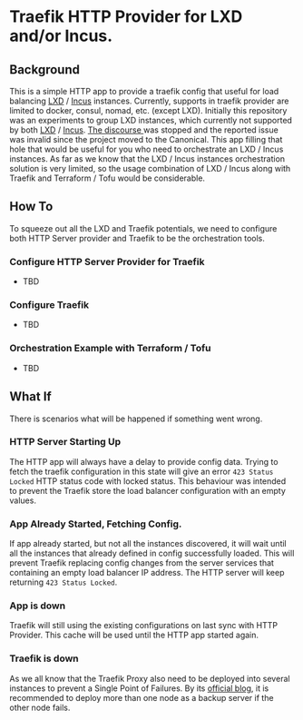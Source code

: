 # Traefik HTTP Provider for LXD and/or Incus.

## Background
This is a simple HTTP app to provide a traefik config that useful for load balancing [LXD](https://documentation.ubuntu.com/lxd/) /  [Incus](https://linuxcontainers.org/incus/docs/main/) instances.
Currently, supports in traefik provider are limited to docker, consul, nomad, etc. (except LXD). 
Initially this repository was an experiments to group LXD instances, which currently not supported by both [LXD](https://documentation.ubuntu.com/lxd/) /  [Incus](https://linuxcontainers.org/incus/docs/main/). [The discourse ](https://discuss.linuxcontainers.org/t/whats-the-progress-of-lxd-instance-group/15679/7) was stopped and the reported issue was invalid since the project moved to the Canonical. This app filling that hole that would be useful for you who need to orchestrate an LXD / Incus instances. As far as we know that the LXD / Incus instances orchestration solution is very limited, so the usage combination of LXD / Incus along with Traefik and Terraform / Tofu would be considerable. 

## How To
To squeeze out all the LXD and Traefik potentials, we need to configure both HTTP Server provider and Traefik to be the orchestration tools. 

### Configure HTTP Server Provider for Traefik
- TBD

### Configure Traefik
- TBD

### Orchestration Example with Terraform / Tofu
- TBD

## What If
There is scenarios what will be happened if something went wrong.
### HTTP Server Starting Up
The HTTP app will always have a delay to provide config data. Trying to fetch the traefik configuration in this state will give an error `423 Status Locked` HTTP status code with locked status. This behaviour was intended to prevent the Traefik store the load balancer configuration with an empty values.

### App Already Started, Fetching Config.
If app already started, but not all the instances discovered, it will wait until all the instances that already defined in config successfully loaded. This will prevent Traefik replacing config changes from the server services that containing an empty load balancer IP address. The HTTP server will keep returning `423 Status Locked`.

### App is down
Traefik will still using the existing configurations on last sync with HTTP Provider. This cache will be used until the HTTP app started again. 

### Traefik is down
As we all know that the Traefik Proxy  also need to be deployed into several instances to prevent a Single Point of Failures. By its [official blog](https://traefik.io/blog/load-balancing-ha-clusters-in-bare-metal-environments/), it is recommended to deploy more than one node as a backup server if the other node fails. 


